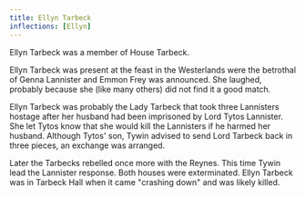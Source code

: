 ```yaml
---
title: Ellyn Tarbeck
inflections: [Ellyn]
---
```


Ellyn Tarbeck was a member of House Tarbeck.

Ellyn Tarbeck was present at the feast in the Westerlands were the betrothal of Genna Lannister and Emmon Frey was announced. She laughed, probably because she (like many others) did not find it a good match.

Ellyn Tarbeck was probably the Lady Tarbeck that took three Lannisters hostage after her husband had been imprisoned by Lord Tytos Lannister. She let Tytos know that she would kill the Lannisters if he harmed her husband. Although Tytos' son, Tywin advised to send Lord Tarbeck back in three pieces, an exchange was arranged.

Later the Tarbecks rebelled once more with the Reynes. This time Tywin lead the Lannister response. Both houses were exterminated. Ellyn Tarbeck was in Tarbeck Hall when it came "crashing down" and was likely killed. 



